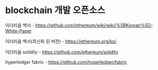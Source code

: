 # blockchain 개발 오픈소스

이더리움 백서 - https://github.com/ethereum/wiki/wiki/%5BKorean%5D-White-Paper

이더리움 백서(최신화 된 버전) - https://ethereum.org/ko/

이더리움 solidity - https://github.com/ethereum/solidity

hyperledger fabric - https://github.com/hyperledger/fabric

